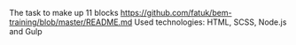 The task to make up 11 blocks
https://github.com/fatuk/bem-training/blob/master/README.md
Used technologies: HTML, SCSS, Node.js and Gulp
